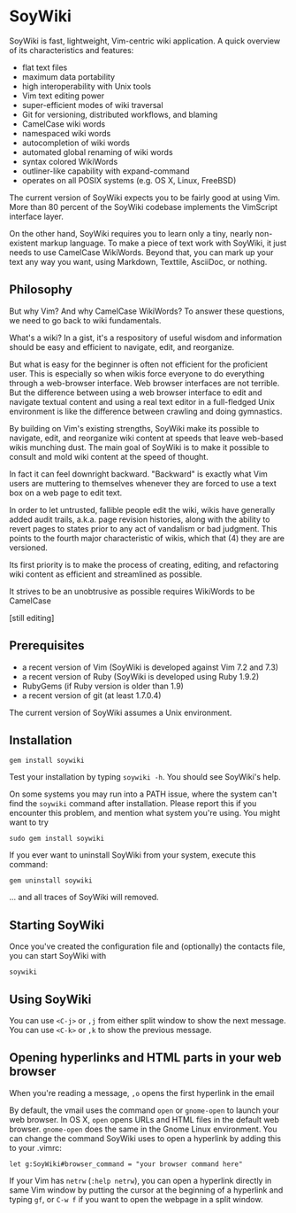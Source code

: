 # SoyWiki

SoyWiki is fast, lightweight, Vim-centric wiki application. A quick
overview of its characteristics and features:

* flat text files
* maximum data portability
* high interoperability with Unix tools
* Vim text editing power
* super-efficient modes of wiki traversal 
* Git for versioning, distributed workflows, and blaming
* CamelCase wiki words
* namespaced wiki words
* autocompletion of wiki words
* automated global renaming of wiki words
* syntax colored WikiWords
* outliner-like capability with expand-command 
* operates on all POSIX systems (e.g. OS X, Linux, FreeBSD)

The current version of SoyWiki expects you to be fairly good at using
Vim. More than 80 percent of the SoyWiki codebase implements the
VimScript interface layer.

On the other hand, SoyWiki requires you to learn only a tiny, nearly
non-existent markup language.  To make a piece of text work with
SoyWiki, it just needs to use CamelCase WikiWords.  Beyond that, you can
mark up your text any way you want, using Markdown, Texttile, AsciiDoc,
or nothing.

## Philosophy

But why Vim? And why CamelCase WikiWords? To answer these questions, we
need to go back to wiki fundamentals.

What's a wiki? In a gist, it's a respository of useful wisdom and
information should be easy and efficient to navigate, edit, and
reorganize.  

But what is easy for the beginner is often not efficient for the
proficient user.  This is especially so when wikis force everyone to do
everything through a web-browser interface.  Web browser interfaces are
not terrible.  But the difference between using a web browser interface
to edit and navigate textual content and using a real text editor in a
full-fledged Unix environment is like the difference between crawling
and doing gymnastics.

By building on Vim's existing strengths, SoyWiki make its possible to
navigate, edit, and reorganize wiki content at speeds that leave
web-based wikis munching dust. The main goal of SoyWiki is to make it
possible to consult and mold wiki content at the speed of thought.



In fact it can feel downright backward.  "Backward" is
exactly what Vim users are muttering to themselves whenever they are
forced to use a text box on a web page to edit text.


In order to let untrusted, fallible people edit the wiki, wikis have
generally added audit trails, a.k.a.  page revision histories, along
with the ability to revert pages to states prior to any act of vandalism
or bad judgment. This points to the fourth major characteristic of
wikis, which that (4) they are are versioned.





Its first priority is to make the process of creating, editing, and
refactoring wiki content as efficient and streamlined as possible.

It strives to be an unobtrusive as
possible requires WikiWords to be CamelCase 

[still editing]


## Prerequisites

* a recent version of Vim (SoyWiki is developed against Vim 7.2 and 7.3)
* a recent version of Ruby (SoyWiki is developed using Ruby 1.9.2)
* RubyGems (if Ruby version is older than 1.9)
* a recent version of git (at least 1.7.0.4)

The current version of SoyWiki assumes a Unix environment. 



## Installation

    gem install soywiki

Test your installation by typing `soywiki -h`. You should see SoyWiki's help.

On some systems you may run into a PATH issue, where the system can't find the
`soywiki` command after installation. Please report this if you encounter this
problem, and mention what system you're using. You might want to try 

    sudo gem install soywiki

If you ever want to uninstall SoyWiki from your system, execute this command:

    gem uninstall soywiki

... and all traces of SoyWiki will removed.

## Starting SoyWiki

Once you've created the configuration file and (optionally) the contacts file,
you can start SoyWiki with

    soywiki

## Using SoyWiki

You can use `<C-j>` or `,j` from either split window to show the next message.
You can use `<C-k>` or `,k` to show the previous message. 


## Opening hyperlinks and HTML parts in your web browser

When you're reading a message, `,o` opens the first hyperlink in the email

By default, the vmail uses the command `open` or `gnome-open` to launch your
web browser. In OS X, `open` opens URLs and HTML files in the default web
browser.  `gnome-open` does the same in the Gnome Linux environment.  You can
change the command SoyWiki uses to open a hyperlink by adding this to your
.vimrc:

    let g:SoyWiki#browser_command = "your browser command here"

If your Vim has `netrw` (`:help netrw`), you can open a hyperlink directly in
same Vim window by putting the cursor at the beginning of a hyperlink and
typing `gf`, or `C-w f` if you want to open the webpage in a split window. 


